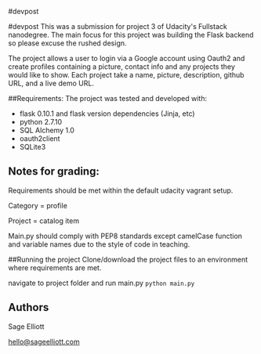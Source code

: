 #devpost

#devpost
 This was a submission for project 3 of Udacity's Fullstack nanodegree. The main focus for this project was building the Flask backend so please excuse the rushed design.

The project allows a user to login via a Google account using Oauth2 and create profiles containing a picture, contact info and any projects they would like to show. Each project take a name, picture, description, github URL, and a live demo URL.

##Requirements:
The project was tested and developed with:

* flask 0.10.1 and flask version dependencies (Jinja, etc)
* python 2.7.10
* SQL Alchemy 1.0
* oauth2client
* SQLite3

## Notes for grading:
Requirements should be met within the default udacity vagrant setup.

Category = profile

Project = catalog item

Main.py should comply with PEP8 standards except camelCase function and variable names due to the style of code in teaching.

##Running the project
Clone/download the project files to an environment where requirements are met.

navigate to project folder and run main.py `python main.py`

## Authors
Sage Elliott

hello@sageelliott.com